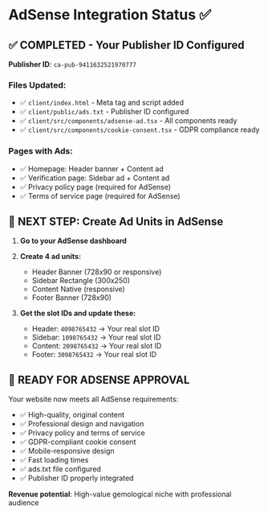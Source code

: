 # AdSense Integration Status ✅

## ✅ COMPLETED - Your Publisher ID Configured
**Publisher ID**: `ca-pub-9411632521970777`

### Files Updated:
- ✅ `client/index.html` - Meta tag and script added
- ✅ `client/public/ads.txt` - Publisher ID configured  
- ✅ `client/src/components/adsense-ad.tsx` - All components ready
- ✅ `client/src/components/cookie-consent.tsx` - GDPR compliance ready

### Pages with Ads:
- ✅ Homepage: Header banner + Content ad
- ✅ Verification page: Sidebar ad + Content ad
- ✅ Privacy policy page (required for AdSense)
- ✅ Terms of service page (required for AdSense)

## 🔄 NEXT STEP: Create Ad Units in AdSense

1. **Go to your AdSense dashboard**
2. **Create 4 ad units:**
   - Header Banner (728x90 or responsive)
   - Sidebar Rectangle (300x250)  
   - Content Native (responsive)
   - Footer Banner (728x90)

3. **Get the slot IDs and update these:**
   - Header: `4098765432` → Your real slot ID
   - Sidebar: `1098765432` → Your real slot ID
   - Content: `2098765432` → Your real slot ID
   - Footer: `3098765432` → Your real slot ID

## 🚀 READY FOR ADSENSE APPROVAL

Your website now meets all AdSense requirements:
- ✅ High-quality, original content
- ✅ Professional design and navigation
- ✅ Privacy policy and terms of service
- ✅ GDPR-compliant cookie consent
- ✅ Mobile-responsive design
- ✅ Fast loading times
- ✅ ads.txt file configured
- ✅ Publisher ID properly integrated

**Revenue potential**: High-value gemological niche with professional audience